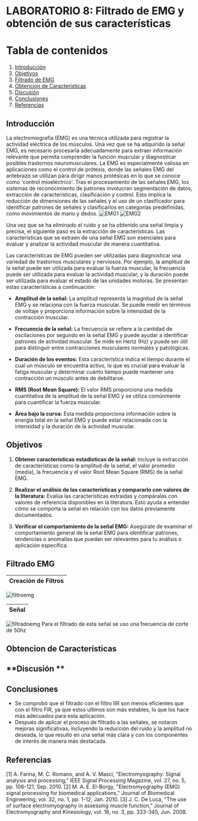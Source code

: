 # LABORATORIO 8: Filtrado de EMG y obtención de sus características
# **Tabla de contenidos**

1. [Introducción](#id1)
2. [Objetivos](#id2)
3. [Filtrado de EMG](#id3)
4. [Obtencion de Características](#id4)
5. [Discusión](#id5)
6. [Conclusiones](#id6)
7. [Referencias](#id7)
   
## **Introducción** <a name="id1"></a>
La electromiografía (EMG) es una técnica utilizada para registrar la actividad eléctrica de los músculos. Una vez que se ha adquirido la señal EMG, es necesario procesarla adecuadamente para extraer información relevante que permita comprender la función muscular y diagnosticar posibles trastornos neuromusculares. La EMG es especialmente valiosa en aplicaciones como el control de prótesis, donde las señales EMG del antebrazo se utilizan para dirigir manos protésicas en lo que se conoce como 'control mioeléctrico'. Tras el procesamiento de las señales EMG, los sistemas de reconocimiento de patrones involucran segmentación de datos, extracción de características, clasificación y control. Esto implica la reducción de dimensiones de las señales y el uso de un clasificador para identificar patrones de señales y clasificarlos en categorías predefinidas, como movimientos de mano y dedos.
![EMG1](https://github.com/ldachirre/IntroSenalesBiomedicas/assets/90112793/47778e6b-1e32-4e8f-9ee0-6fa6a856073f)
![EMG2](https://github.com/ldachirre/IntroSenalesBiomedicas/assets/90112793/9abcb971-7b53-456d-a828-ee152d92e313)

Una vez que se ha eliminado el ruido y se ha obtenido una señal limpia y precisa, el siguiente paso es la extracción de características. Las características que se extraen de una señal EMG son esenciales para evaluar y analizar la actividad muscular de manera cuantitativa.

Las características de EMG pueden ser utilizadas para diagnosticar una variedad de trastornos musculares y nerviosos. Por ejemplo, la amplitud de la señal puede ser utilizada para evaluar la fuerza muscular, la frecuencia puede ser utilizada para evaluar la actividad muscular, y la duración puede ser utilizada para evaluar el estado de las unidades motoras. Se presentan estas características a continuación:

- **Amplitud de la señal:** La amplitud representa la magnitud de la señal EMG y se relaciona con la fuerza muscular. Se puede medir en términos de voltaje y proporciona información sobre la intensidad de la contracción muscular.

- **Frecuencia de la señal:** La frecuencia se refiere a la cantidad de oscilaciones por segundo en la señal EMG y puede ayudar a identificar patrones de actividad muscular. Se mide en Hertz (Hz) y puede ser útil para distinguir entre contracciones musculares normales y patológicas.

- **Duración de los eventos:** Esta característica indica el tiempo durante el cual un músculo se encuentra activo, lo que es crucial para evaluar la fatiga muscular y determinar cuánto tiempo puede mantener una contracción un músculo antes de debilitarse.

- **RMS (Root Mean Square):** El valor RMS proporciona una medida cuantitativa de la amplitud de la señal EMG y se utiliza comúnmente para cuantificar la fuerza muscular.

- **Área bajo la curva:** Esta medida proporciona información sobre la energía total en la señal EMG y puede estar relacionada con la intensidad y la duración de la actividad muscular.


## **Objetivos** <a name="id2"></a>
1. **Obtener características estadísticas de la señal:** Incluye la extracción de características como la amplitud de la señal, el valor promedio (media), la frecuencia y el valor Root Mean Square (RMS) de la señal EMG.

2. **Realizar el análisis de las características y compararlo con valores de la literatura:** Evalúa las características extraídas y compáralas con valores de referencia disponibles en la literatura. Esto ayuda a entender cómo se comporta la señal en relación con los datos previamente documentados.

3. **Verificar el comportamiento de la señal EMG:** Asegúrate de examinar el comportamiento general de la señal EMG para identificar patrones, tendencias o anomalías que puedan ser relevantes para tu análisis o aplicación específica.


## **Filtrado EMG** <a name="id3"></a>
| Creación de Filtros|
| :---:  |
![filtroemg](https://github.com/ldachirre/IntroSenalesBiomedicas/assets/42382614/85604920-0edc-40c1-939c-d548d78fc5b2)

| Señal |
| :---:  |
![filtradoemg](https://github.com/ldachirre/IntroSenalesBiomedicas/assets/42382614/52173e1d-6fae-47d0-b178-1050bf7084ea)
Para el filtrado de esta señal se uso una frecuencia de corte de 50hz

## **Obtencion de Características** <a name="id4"></a>

## **Discusión ** <a name="id5"></a>

## **Conclusiones** <a name="id6"></a>
- Se comprobó que el filtrado con el filtro IIR son menos eficientes que con el filtro FIR, ya que estos ultimos son más estables, lo que los hace más adecuados para esta aplicación.
- Después de aplicar el proceso de filtrado a las señales, se notaron mejoras significativas, incluyendo la reducción del ruido y la amplitud no deseada, lo que resultó en una señal más clara y con los componentes de interés de manera más destacada.

## **Referencias** <a name="id7"></a>
[1] A. Farina, M. C. Romano, and A. V. Masci, "Electromyography: Signal analysis and processing," IEEE Signal Processing Magazine, vol. 27, no. 5, pp. 106-121, Sep. 2010.
[2] M. A. E. El-Borgy, "Electromyography (EMG) signal processing for biomedical applications," Journal of Biomedical Engineering, vol. 32, no. 1, pp. 1-12, Jan. 2010.
[3] J. C. De Luca, "The use of surface electromyography in assessing muscle function," Journal of Electromyography and Kinesiology, vol. 18, no. 3, pp. 333-345, Jun. 2008.

